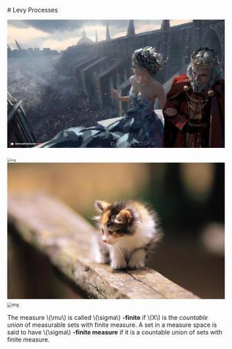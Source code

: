 \# Levy Processes



![1575459420549](levy_processes.assets/1575459420549.jpeg "ein schönes Mädchen")

<img src="https://timgsa.baidu.com/timg?image&quality=80&size=b9999_10000&sec=1607846370459&di=61737821fefe7923d408b934fd778b2b&imgtype=0&src=http%3A%2F%2Fwww.qipaishuo.com%2Fdongwuimage%2F1-12022h31030.jpg" alt="img"  style="zoom: 50%;" />
 <img src="levy_processes.assets/u=729013850,469642097&fm=26&gp=0.jpg" alt="img" title="Second of two kitty" style="zoom: 110%;" />

<img src="https://timgsa.baidu.com/timg?image&quality=80&size=b9999_10000&sec=1607846498623&di=fb63263a9743d0f81deefecfd8a131cf&imgtype=0&src=http%3A%2F%2Fww3.sinaimg.cn%2Fmw690%2F94643c07ly1gh9dux3sdoj20mu14lwjk.jpg" alt="img" style="zoom:67%;" /> 

 The measure \\(\mu\\) is called \\(\sigma\\) **-finite** if \\(X\\) is the *countable union* of measurable sets with finite measure. A set in a measure space is said to have \\(\sigma\\) **-finite measure** if it is a countable union of sets with finite measure.